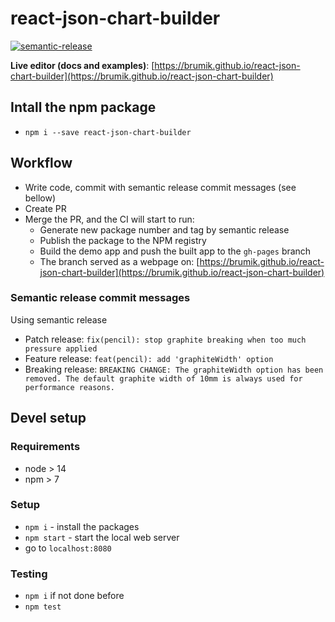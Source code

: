 # react-json-chart-builder
[![semantic-release](https://img.shields.io/badge/%20%20%F0%9F%93%A6%F0%9F%9A%80-semantic--release-e10079.svg)](https://github.com/semantic-release/semantic-release)

**Live editor (docs and examples)**: [https://brumik.github.io/react-json-chart-builder](https://brumik.github.io/react-json-chart-builder)

## Intall the npm package
* `npm i --save react-json-chart-builder`

## Workflow
* Write code, commit with semantic release commit messages (see bellow)
* Create PR
* Merge the PR, and the CI will start to run:
    * Generate new package number and tag by semantic release
    * Publish the package to the NPM registry
    * Build the demo app and push the built app to the `gh-pages` branch
    * The branch served as a webpage on: [https://brumik.github.io/react-json-chart-builder](https://brumik.github.io/react-json-chart-builder)

### Semantic release commit messages
Using semantic release
* Patch release: `fix(pencil): stop graphite breaking when too much pressure applied`
* Feature release: `feat(pencil): add 'graphiteWidth' option`
* Breaking release: `BREAKING CHANGE: The graphiteWidth option has been removed.
The default graphite width of 10mm is always used for performance reasons.`

## Devel setup

### Requirements
* node > 14
* npm > 7

### Setup
* `npm i` - install the packages
* `npm start` - start the local web server
* go to `localhost:8080`

### Testing
* `npm i` if not done before
* `npm test`
